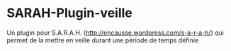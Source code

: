 SARAH-Plugin-veille
===================

Un plugin pour S.A.R.A.H. (http://encausse.wordpress.com/s-a-r-a-h/) qui permet de la mettre en veille durant une période de temps définie
